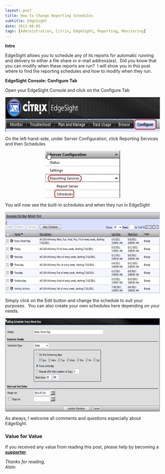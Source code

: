 ```yaml
---
layout: post
title: How to Change Reporting Schedules
subtitle: EdgeSight
date: 2011-08-05
tags: [Administration, Citrix, EdgeSight, Reporting, Monitoring]
---
```

<strong>Intro</strong>

EdgeSight allows you to schedule any of its reports for automatic running and delivery to either a file share or e-mail address(es).  Did you know that you can modify when these reports are run?  I will show you in this post where to find the reporting schedules and how to modify when they run.

<strong>EdgeSight Console: Configure Tab</strong>

Open your EdgeSight Console and click on the Configure Tab

<img 
    style="display: block; 
           margin-left: auto;
           margin-right: auto;"
    src="/assets/img/edgesight-how-to-change-reporting-schedules/image.png" width="644" height="112" alt="image">

On the left-hand-side, under Server Configuration, click Reporting Services and then Schedules

<img 
    style="display: block; 
           margin-left: auto;
           margin-right: auto;"
    src="/assets/img/edgesight-how-to-change-reporting-schedules/image1.png" width="243" height="153" alt="image1">

You will now see the built-in schedules and when they run in EdgeSight

<img 
    style="display: block; 
           margin-left: auto;
           margin-right: auto;"
    src="/assets/img/edgesight-how-to-change-reporting-schedules/image2.png" width="644" height="265" alt="image2">

Simply click on the Edit button and change the schedule to suit your purposes.  You can also create your own schedules here depending on your needs.

<img 
    style="display: block; 
           margin-left: auto;
           margin-right: auto;"
    src="/assets/img/edgesight-how-to-change-reporting-schedules/image3.png" width="644" height="303" alt="image3">

As always, I welcome all comments and questions especially about EdgeSight.

### Value for Value
If you received any value from reading this post, please help by becoming a [**supporter**](https://www.paypal.com/donate?hosted_button_id=73HNLGA2SGLLU).

*Thanks for reading,*  
*Alain*
